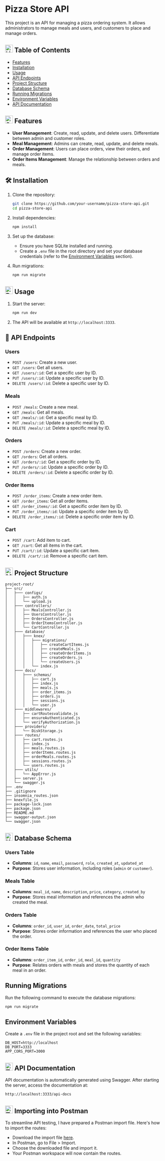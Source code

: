 
# Pizza Store API

This project is an API for managing a pizza ordering system. It allows administrators to manage meals and users, and customers to place and manage orders.

## <img src="https://raw.githubusercontent.com/Tarikul-Islam-Anik/Animated-Fluent-Emojis/master/Emojis/Objects/Hook.png" alt="Hook" width="25" height="25" /> Table of Contents
- [Features](#features)
- [Installation](#installation)
- [Usage](#usage)
- [API Endpoints](#api-endpoints)
- [Project Structure](#project-structure)
- [Database Schema](#database-schema)
- [Running Migrations](#running-migrations)
- [Environment Variables](#environment-variables)
- [API Documentation](#api-documentation)

## <img src="https://raw.githubusercontent.com/Tarikul-Islam-Anik/Animated-Fluent-Emojis/master/Emojis/Activities/Sparkles.png" alt="Sparkles" width="25" height="25" /> Features
- **User Management**: Create, read, update, and delete users. Differentiate between admin and customer roles.
- **Meal Management**: Admins can create, read, update, and delete meals.
- **Order Management**: Users can place orders, view their orders, and manage order items.
- **Order Items Management**: Manage the relationship between orders and meals.

## 🛠 Installation
1. Clone the repository:
    ```sh
    git clone https://github.com/your-username/pizza-store-api.git
    cd pizza-store-api
    ```

2. Install dependencies:
    ```sh
    npm install
    ```

3. Set up the database:
    - Ensure you have SQLite installed and running.
    - Create a `.env` file in the root directory and set your database credentials (refer to the [Environment Variables](#environment-variables) section).

4. Run migrations:
    ```sh
    npm run migrate
    ```

## <img src="https://raw.githubusercontent.com/Tarikul-Islam-Anik/Animated-Fluent-Emojis/master/Emojis/Activities/Puzzle%20Piece.png" alt="Puzzle Piece" width="25" height="25" /> Usage
1. Start the server:
    ```sh
    npm run dev
    ```

2. The API will be available at `http://localhost:3333`.

## 📡 API Endpoints
### Users
- `POST /users`: Create a new user.
- `GET /users`: Get all users.
- `GET /users/:id`: Get a specific user by ID.
- `PUT /users/:id`: Update a specific user by ID.
- `DELETE /users/:id`: Delete a specific user by ID.

### Meals
- `POST /meals`: Create a new meal.
- `GET /meals`: Get all meals.
- `GET /meals/:id`: Get a specific meal by ID.
- `PUT /meals/:id`: Update a specific meal by ID.
- `DELETE /meals/:id`: Delete a specific meal by ID.

### Orders
- `POST /orders`: Create a new order.
- `GET /orders`: Get all orders.
- `GET /orders/:id`: Get a specific order by ID.
- `PUT /orders/:id`: Update a specific order by ID.
- `DELETE /orders/:id`: Delete a specific order by ID.

### Order Items
- `POST /order_items`: Create a new order item.
- `GET /order_items`: Get all order items.
- `GET /order_items/:id`: Get a specific order item by ID.
- `PUT /order_items/:id`: Update a specific order item by ID.
- `DELETE /order_items/:id`: Delete a specific order item by ID.

### Cart
- `POST /cart`: Add item to cart.
- `GET /cart`: Get all items in the cart.
- `PUT /cart/:id`: Update a specific cart item.
- `DELETE /cart/:id`: Remove a specific cart item.

## <img src="https://raw.githubusercontent.com/Tarikul-Islam-Anik/Animated-Fluent-Emojis/master/Emojis/Objects/Magnifying%20Glass%20Tilted%20Left.png" alt="Magnifying Glass Tilted Left" width="25" height="25" /> Project Structure
```
project-root/
├── src/
│   ├─── configs/
│   │   ├── auth.js
│   │   └── upload.js
│   ├─── controllers/
│   │   ├── MealsController.js
│   │   ├── UsersController.js
│   │   ├── OrdersController.js
│   │   ├── OrderItemsController.js
│   │   └── CartController.js
│   ├─── database/
│   │   ├─── knex/
│   │   │   ├─── migrations/
│   │   │   │   ├── createCartItems.js
│   │   │   │   ├── createMeals.js
│   │   │   │   ├── createOrderItems.js
│   │   │   │   ├── createOrders.js
│   │   │   │   └── createUsers.js
│   │   │   └── index.js
│   ├─── docs/
│   │   ├─── schemas/
│   │   │   ├── cart.js
│   │   │   ├── index.js
│   │   │   ├── meals.js
│   │   │   ├── order_items.js
│   │   │   ├── orders.js
│   │   │   ├── sessions.js
│   │   │   └── user.js
│   ├─── middlewares/
│   │   ├── cartRoutesvalidate.js
│   │   ├── ensureAuthenticated.js
│   │   └── verifyAuthorization.js
│   ├─── providers/
│   │   └── DiskStorage.js
│   ├─── routes/
│   │   ├── cart.routes.js
│   │   ├── index.js
│   │   ├── meals.routes.js
│   │   ├── orderItems.routes.js
│   │   ├── orderMeals.routes.js
│   │   ├── sessions.routes.js
│   │   └── users.routes.js
│   ├─── utils/
│   │   └── AppError.js
│   ├── server.js
│   └── swagger.js
├── .env
├── .gitignore
├── insomnia_routes.json
├── knexfile.js
├── package-lock.json
├── package.json
├── README.md
├── swagger-output.json
└── swagger.json
```

## <img src="https://raw.githubusercontent.com/Tarikul-Islam-Anik/Animated-Fluent-Emojis/master/Emojis/Objects/X-Ray.png" alt="X-Ray" width="25" height="25" /> Database Schema
### Users Table
- **Columns**: `id`, `name`, `email`, `password`, `role`, `created_at`, `updated_at`
- **Purpose**: Stores user information, including roles (`admin` or `customer`).

### Meals Table
- **Columns**: `meal_id`, `name`, `description`, `price`, `category`, `created_by`
- **Purpose**: Stores meal information and references the admin who created the meal.

### Orders Table
- **Columns**: `order_id`, `user_id`, `order_date`, `total_price`
- **Purpose**: Stores order information and references the user who placed the order.

### Order Items Table
- **Columns**: `order_item_id`, `order_id`, `meal_id`, `quantity`
- **Purpose**: Relates orders with meals and stores the quantity of each meal in an order.

## Running Migrations
Run the following command to execute the database migrations:
```sh
npm run migrate
```

## Environment Variables
Create a `.env` file in the project root and set the following variables:
```env
DB_HOST=http://localhost
DB_PORT=3333
APP_CORS_PORT=3000
```

## <img src="https://raw.githubusercontent.com/Tarikul-Islam-Anik/Animated-Fluent-Emojis/master/Emojis/Objects/Test%20Tube.png" alt="Test Tube" width="25" height="25" /> API Documentation
API documentation is automatically generated using Swagger. After starting the server, access the documentation at:

```
http://localhost:3333/api-docs
```

## <img src="https://raw.githubusercontent.com/Tarikul-Islam-Anik/Animated-Fluent-Emojis/master/Emojis/Objects/Top%20Hat.png" alt="Top Hat" width="25" height="25" /> Importing into Postman

To streamline API testing, I have prepared a Postman import file. Here's how to import the routes:

- Download the import file [here](https://github.com/Frankdias92/final-challenge-explorer/blob/main/back-pizza-store/insomnia_routes.json).
- In Postman, go to File > Import.
- Choose the downloaded file and import it.
- Your Postman workspace will now contain the routes.

